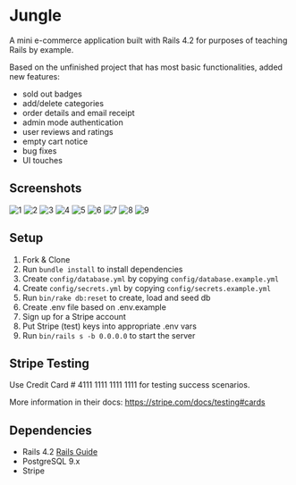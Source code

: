 # Jungle

A mini e-commerce application built with Rails 4.2 for purposes of teaching Rails by example.

Based on the unfinished project that has most basic functionalities, added new features:
- sold out badges
- add/delete categories
- order details and email receipt
- admin mode authentication
- user reviews and ratings
- empty cart notice
- bug fixes
- UI touches

## Screenshots
![1](/screenshot/1.png)
![2](/screenshot/2.png)
![3](/screenshot/3.png)
![4](/screenshot/4.png)
![5](/screenshot/5.png)
![6](/screenshot/6.png)
![7](/screenshot/7.png)
![8](/screenshot/8.png)
![9](/screenshot/9.png)

## Setup

1. Fork & Clone
2. Run `bundle install` to install dependencies
3. Create `config/database.yml` by copying `config/database.example.yml`
4. Create `config/secrets.yml` by copying `config/secrets.example.yml`
5. Run `bin/rake db:reset` to create, load and seed db
6. Create .env file based on .env.example
7. Sign up for a Stripe account
8. Put Stripe (test) keys into appropriate .env vars
9. Run `bin/rails s -b 0.0.0.0` to start the server

## Stripe Testing

Use Credit Card # 4111 1111 1111 1111 for testing success scenarios.

More information in their docs: <https://stripe.com/docs/testing#cards>

## Dependencies

* Rails 4.2 [Rails Guide](http://guides.rubyonrails.org/v4.2/)
* PostgreSQL 9.x
* Stripe
